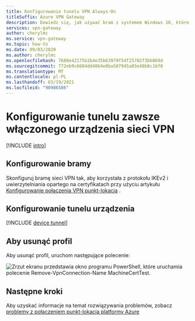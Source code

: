 ```yaml
---
title: Konfigurowanie tunelu VPN Always-On
titleSuffix: Azure VPN Gateway
description: Dowiedz się, jak używać bram z systemem Windows 10, które są zawsze włączone, aby ustanawiać i konfigurować trwałe tunele urządzeń na platformie Azure.
services: vpn-gateway
author: cherylmc
ms.service: vpn-gateway
ms.topic: how-to
ms.date: 09/03/2020
ms.author: cherylmc
ms.openlocfilehash: 7688e42175b2b4e35b63979f5df25702f3bb869d
ms.sourcegitcommit: 772eb9c6684dd4864e0ba507945a83e48b8c16f0
ms.translationtype: MT
ms.contentlocale: pl-PL
ms.lasthandoff: 03/19/2021
ms.locfileid: "90986586"
---
```

# <a name="configure-an-always-on-vpn-device-tunnel"></a>Konfigurowanie tunelu zawsze włączonego urządzenia sieci VPN

[!INCLUDE [intro](../../includes/vpn-gateway-vwan-always-on-intro.md)]

## <a name="configure-the-gateway"></a>Konfigurowanie bramy

Skonfiguruj bramę sieci VPN tak, aby korzystała z protokołu IKEv2 i uwierzytelniania opartego na certyfikatach przy użyciu artykułu [Konfigurowanie połączenia VPN punkt-lokacja](vpn-gateway-howto-point-to-site-resource-manager-portal.md) .

## <a name="configure-the-device-tunnel"></a>Konfigurowanie tunelu urządzenia

[!INCLUDE [device tunnel](../../includes/vpn-gateway-vwan-always-on-device.md)]

## <a name="to-remove-a-profile"></a>Aby usunąć profil

Aby usunąć profil, uruchom następujące polecenie:

![Zrzut ekranu przedstawia okno programu PowerShell, które uruchamia polecenie Remove-VpnConnection-Name MachineCertTest.](./media/vpn-gateway-howto-always-on-device-tunnel/cleanup.png)

## <a name="next-steps"></a>Następne kroki

Aby uzyskać informacje na temat rozwiązywania problemów, zobacz [problemy z połączeniem punkt-lokacja platformy Azure](vpn-gateway-troubleshoot-vpn-point-to-site-connection-problems.md)
